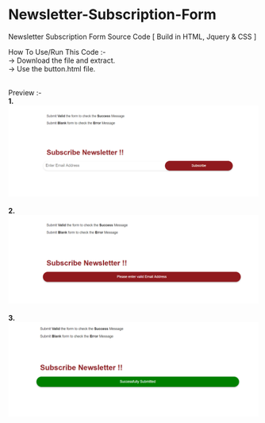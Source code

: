 # Newsletter-Subscription-Form

Newsletter Subscription Form Source Code [ Build in HTML, Jquery & CSS ]

How To Use/Run This Code :- <br/>
 -> Download the file and extract.<br/>
 -> Use the button.html file.
 
 <br/>
Preview :-<br/>
<b>1.</b><br/>
 <img src="Screenshot (236).png"><br/><br/>
 <b>2.</b><br/>
 <img src="Screenshot (237).png"><br/><br/>
 <b>3.</b><br/>
 <img src="Screenshot (238).png"><br/><br/>
      
 
